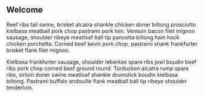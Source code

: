 ## Welcome

Beef ribs tail swine, brisket alcatra shankle chicken doner biltong prosciutto kielbasa meatball pork chop pastrami pork loin. Venison bacon filet mignon sausage, shoulder ribeye meatloaf ball tip pancetta biltong ham hock chicken porchetta. Corned beef kevin pork chop, pastrami shank frankfurter brisket flank filet mignon.

Kielbasa frankfurter sausage, shoulder leberkas spare ribs jowl boudin beef ribs pork chop corned beef ground round. Turducken alcatra rump spare ribs, sirloin doner swine meatloaf shankle drumstick boudin kielbasa biltong. Pastrami buffalo andouille flank meatball ball tip ribeye shoulder tenderloin.
